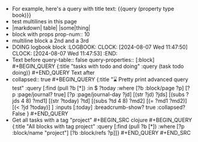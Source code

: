 - For example, here's a query with title text:
  {{query (property type book)}}
- test multilines in this page
- |markdown| table|
  |some|thing|
- block with props
  prop-num:: 10
- multiline block
  a 2nd
  and a 3rd
- DOING logbook block
  :LOGBOOK:
  CLOCK: [2024-08-07 Wed 11:47:50]
  CLOCK: [2024-08-07 Wed 11:47:53]
  :END:
- Text before
  query-table:: false
  query-properties:: [:block]
  #+BEGIN_QUERY
  {:title "tasks with todo and doing"
  :query (task todo doing)}
  #+END_QUERY
  Text after
- collapsed:: true
  #+BEGIN_QUERY
  {:title "⌛ Pretty print advanced query test"
    :query [:find (pull ?b [*])
       :in $ ?today
       :where
       [?b :block/page ?p]
       [?p :page/journal? true]
       [?p :page/journal-day ?jd]
       [(str ?jd) ?jds]
       [(subs ?jds 4 8) ?md1]
       [(str ?today) ?td]
       [(subs ?td 4 8) ?md2]
       [(= ?md1 ?md2)]
       [(< ?jd ?today)]
    ]
    :inputs [:today]
    :breadcrumb-show? true
    :collapsed? False
  }
  #+END_QUERY
- Get all tasks with a tag "project"
  #+BEGIN_SRC clojure
  #+BEGIN_QUERY
  {:title "All blocks with tag project"
    :query [:find (pull ?b [*])
            :where
            [?p :block/name "project"]
            [?b :block/refs ?p]]}
  #+END_QUERY
  #+END_SRC